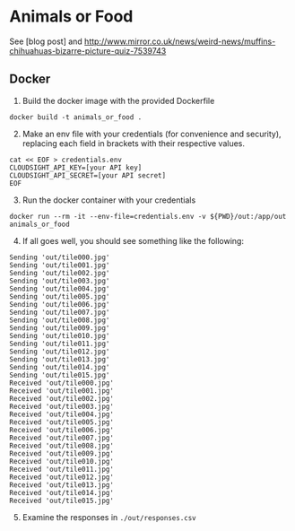 # Animals or Food

See [blog post] and http://www.mirror.co.uk/news/weird-news/muffins-chihuahuas-bizarre-picture-quiz-7539743

## Docker

1. Build the docker image with the provided Dockerfile

```
docker build -t animals_or_food .
```

2. Make an env file with your credentials (for convenience and security),
replacing each field in brackets with their respective values.

```
cat << EOF > credentials.env
CLOUDSIGHT_API_KEY=[your API key]
CLOUDSIGHT_API_SECRET=[your API secret]
EOF
```

3. Run the docker container with your credentials

```
docker run --rm -it --env-file=credentials.env -v ${PWD}/out:/app/out animals_or_food
```

4. If all goes well, you should see something like the following:

```
Sending 'out/tile000.jpg'
Sending 'out/tile001.jpg'
Sending 'out/tile002.jpg'
Sending 'out/tile003.jpg'
Sending 'out/tile004.jpg'
Sending 'out/tile005.jpg'
Sending 'out/tile006.jpg'
Sending 'out/tile007.jpg'
Sending 'out/tile008.jpg'
Sending 'out/tile009.jpg'
Sending 'out/tile010.jpg'
Sending 'out/tile011.jpg'
Sending 'out/tile012.jpg'
Sending 'out/tile013.jpg'
Sending 'out/tile014.jpg'
Sending 'out/tile015.jpg'
Received 'out/tile000.jpg'
Received 'out/tile001.jpg'
Received 'out/tile002.jpg'
Received 'out/tile003.jpg'
Received 'out/tile004.jpg'
Received 'out/tile005.jpg'
Received 'out/tile006.jpg'
Received 'out/tile007.jpg'
Received 'out/tile008.jpg'
Received 'out/tile009.jpg'
Received 'out/tile010.jpg'
Received 'out/tile011.jpg'
Received 'out/tile012.jpg'
Received 'out/tile013.jpg'
Received 'out/tile014.jpg'
Received 'out/tile015.jpg'
```

5. Examine the responses in `./out/responses.csv`
